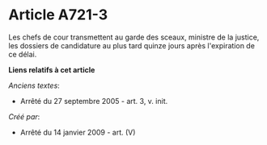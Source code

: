 # Article A721-3

Les chefs de cour transmettent au garde des sceaux, ministre de la justice, les dossiers de candidature au plus tard quinze
jours après l'expiration de ce délai.

**Liens relatifs à cet article**

_Anciens textes_:

  - Arrêté du 27 septembre 2005 - art. 3, v. init.

_Créé par_:

  - Arrêté du 14 janvier 2009 - art. (V)
